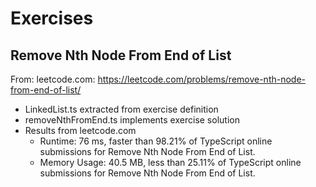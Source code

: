 # Exercises

## Remove Nth Node From End of List

From: leetcode.com: https://leetcode.com/problems/remove-nth-node-from-end-of-list/

-   LinkedList.ts extracted from exercise definition
-   removeNthFromEnd.ts implements exercise solution
-   Results from leetcode.com
    -   Runtime: 76 ms, faster than 98.21% of TypeScript online submissions for Remove Nth Node From End of List.
    -   Memory Usage: 40.5 MB, less than 25.11% of TypeScript online submissions for Remove Nth Node From End of List.
